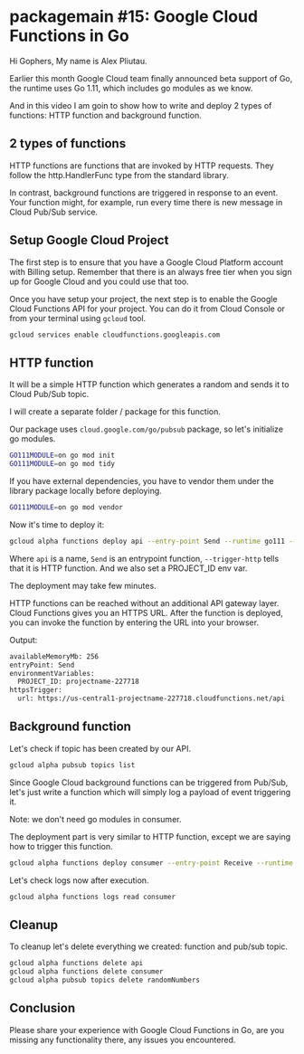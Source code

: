 # packagemain #15: Google Cloud Functions in Go

Hi Gophers, My name is Alex Pliutau.

Earlier this month Google Cloud team finally announced beta support of Go, the runtime uses Go 1.11, which includes go modules as we know.

And in this video I am goin to show how to write and deploy 2 types of functions: HTTP function and background function.

## 2 types of functions

HTTP functions are functions that are invoked by HTTP requests. They follow the http.HandlerFunc type from the standard library.

In contrast, background functions are triggered in response to an event. Your function might, for example, run every time there is new message in Cloud Pub/Sub service.

## Setup Google Cloud Project

The first step is to ensure that you have a Google Cloud Platform account with Billing setup. Remember that there is an always free tier when you sign up for Google Cloud and you could use that too.

Once you have setup your project, the next step is to enable the Google Cloud Functions API for your project. You can do it from Cloud Console or from your terminal using `gcloud` tool.

```bash
gcloud services enable cloudfunctions.googleapis.com
```

## HTTP function

It will be a simple HTTP function which generates a random and sends it to Cloud Pub/Sub topic.

I will create a separate folder / package for this function.

Our package uses `cloud.google.com/go/pubsub` package, so let's initialize go modules.

```bash
GO111MODULE=on go mod init
GO111MODULE=on go mod tidy
```

If you have external dependencies, you have to vendor them under the library package locally before deploying.

```bash
GO111MODULE=on go mod vendor
```

Now it's time to deploy it:

```bash
gcloud alpha functions deploy api --entry-point Send --runtime go111 --trigger-http --set-env-vars PROJECT_ID=projectname-227718
```

Where `api` is a name, `Send` is an entrypoint function, `--trigger-http` tells that it is HTTP function. And we also set a PROJECT_ID env var.

The deployment may take few minutes.

HTTP functions can be reached without an additional API gateway layer. Cloud Functions gives you an HTTPS URL. After the function is deployed, you can invoke the function by entering the URL into your browser.

Output:

```bash
availableMemoryMb: 256
entryPoint: Send
environmentVariables:
  PROJECT_ID: projectname-227718
httpsTrigger:
  url: https://us-central1-projectname-227718.cloudfunctions.net/api
```

## Background function

Let's check if topic has been created by our API.

```bash
gcloud alpha pubsub topics list
```

Since Google Cloud background functions can be triggered from Pub/Sub, let's just write a function which will simply log a payload of event triggering it.

Note: we don't need go modules in consumer.

The deployment part is very similar to HTTP function, except we are saying how to trigger this function.

```bash
gcloud alpha functions deploy consumer --entry-point Receive --runtime go111 --trigger-topic=randomNumbers
```

Let's check logs now after execution.

```bash
gcloud alpha functions logs read consumer
```

## Cleanup

To cleanup let's delete everything we created: function and pub/sub topic.

```bash
gcloud alpha functions delete api
gcloud alpha functions delete consumer
gcloud alpha pubsub topics delete randomNumbers
```

## Conclusion

Please share your experience with Google Cloud Functions in Go, are you missing any functionality there, any issues you encountered.